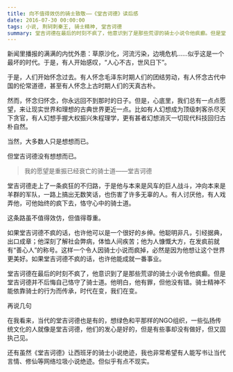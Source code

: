 ```yaml
---
title: 向不值得效仿的骑士致敬——《堂吉诃德》读后感
date: 2016-07-30 00:00:00
tags: 小说, 荆轲刺秦王, 骑士精神, 堂吉诃德
summary: 堂吉诃德在最后的时刻不疯了，他意识到了是那些荒谬的骑士小说令他疯癫。但是堂吉诃德并不后悔自己恪守了骑士道。他明白，他有罪，但他没有错。骑士精神不能依靠骑士的行为而传承，时代在变，我们在变。
---
```


新闻里播报的满满的内忧外患：草原沙化，河流污染，边境危机……似乎这是一个最坏的时代。于是，有人开始感叹，“人心不古，世风日下”。

于是，人们开始怀念过去。有人怀念毛泽东时期人们的团结劳动，有人怀念古代中国的伦常道德，甚至有人怀念上古时期人们的天真古朴。

然而，怀念归怀念，你永远回不到那时的日子。但是，心底里，我们总有一点点愿望，来让现实世界和理想的古典世界更近一点。比如有人幻想成为顶级刺客杀尽天下贪官，有人幻想手握大权振兴朱程理学，更有甚者幻想消灭一切现代科技回归古朴自然。

当然，大多数人只是想想而已。

但堂吉诃德没有想想而已。

> 我的愿望是重振已经衰亡的骑士道——堂吉诃德

堂吉诃德走上了一条疯狂的不归路，于是他与本来是风车的巨人战斗，冲向本来是羊群的军队，一路上搞出无数笑话，也伤害了许多无辜的人。有人讨厌他，有人戏弄他，可他始终的疯下去，恪守心中的骑士道。

这条路虽不值得效仿，但值得尊重。

如果堂吉诃德不疯的话，也许他可以是一个很好的乡绅。他聪明非凡，引经据典，出口成章；他深刻了解社会弊病，体恤人间疾苦；他为人慷慨大方，在发疯前就有“善心人”的称号。这样一个令人因骑士小说而疯掉，必然是因为他想让这个世界更美好。如果堂吉诃德不疯的话，也许他能成就一番事业。

堂吉诃德在最后的时刻不疯了，他意识到了是那些荒谬的骑士小说令他疯癫。但是堂吉诃德并不后悔自己恪守了骑士道。他明白，他有罪，但他没有错。骑士精神不能依靠骑士的行为而传承，时代在变，我们在变。

再说几句

在我看来，当代的堂吉诃德也是有的，想绿色和平那样的NGO组织，一些弘扬传统文化的人就像是堂吉诃德，他们的发心是好的，但是有些事却没有做好，但又固执己见。

还有虽然《堂吉诃德》让西班牙的骑士小说绝迹，我也非常希望有人能写书让当代言情、修仙等网络垃圾小说绝迹。但似乎有点不现实。